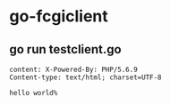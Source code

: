 # go-fcgiclient

## go run testclient.go
	content: X-Powered-By: PHP/5.6.9
	Content-type: text/html; charset=UTF-8
	
	hello world%